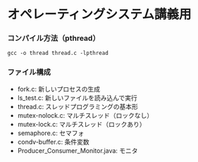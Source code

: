 # オペレーティングシステム講義用
### コンパイル方法（pthread）

`gcc -o thread thread.c -lpthread`

### ファイル構成
- fork.c: 新しいプロセスの生成
- ls_test.c: 新しいファイルを読み込んで実行
- thread.c: スレッドプログラミングの基本形
- mutex-nolock.c: マルチスレッド（ロックなし）
- mutex-lock.c: マルチスレッド（ロックあり）
- semaphore.c: セマフォ
- condv-buffer.c: 条件変数
- Producer_Consumer_Monitor.java: モニタ
